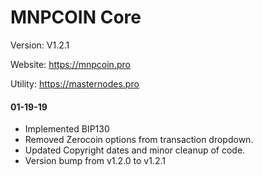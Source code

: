 MNPCOIN Core
=====================================
Version: V1.2.1

Website: https://mnpcoin.pro

Utility: https://masternodes.pro

#### 01-19-19

- Implemented BIP130
- Removed Zerocoin options from transaction dropdown.
- Updated Copyright dates and minor cleanup of code.
- Version bump from v1.2.0 to v1.2.1